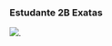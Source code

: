 ### Estudante 2B Exatas
![](https://www.google.com/url?sa=i&url=https%3A%2F%2Ftenor.com%2Fsearch%2Ffire-gifs&psig=AOvVaw0VuIl772IBpv0aV8kliJB7&ust=1709386644757000&source=images&cd=vfe&opi=89978449&ved=0CBIQjRxqFwoTCPCfiNKX04QDFQAAAAAdAAAAABAO).
<!--
**felipeDRIFT/felipeDRIFT** is a ✨ _special_ ✨ repository because its `README.md` (this file) appears on your GitHub profile.

Here are some ideas to get you started:

- 🔭 I’m currently working on ...
- 🌱 I’m currently learning ...
- 👯 I’m looking to collaborate on ...
- 🤔 I’m looking for help with ...
- 💬 Ask me about ...
- 📫 How to reach me: ...
- 😄 Pronouns: ...
- ⚡ Fun fact: ...
-->
